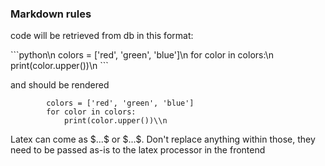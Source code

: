 ### Markdown rules

code will be retrieved from db in this format:

\```python\\n        colors = ['red', 'green', 'blue']\\n        for color in colors:\\n            print(color.upper())\\n        ```

and should be rendered

```
        colors = ['red', 'green', 'blue']
        for color in colors:
            print(color.upper())\\n
```

Latex can come as \$...$ or \$$...$$. Don't replace anything within those, they need to be passed as-is to the latex processor in the frontend

